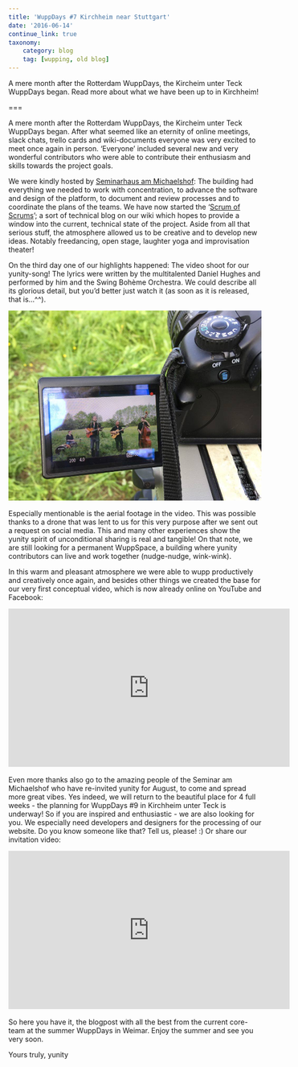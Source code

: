 ```yaml
---
title: 'WuppDays #7 Kirchheim near Stuttgart'
date: '2016-06-14'
continue_link: true
taxonomy:
    category: blog
    tag: [wupping, old blog]
---
```

    

A mere month after the Rotterdam WuppDays, the Kircheim unter Teck WuppDays began. Read more about what we have been up to in Kirchheim!

===

A mere month after the Rotterdam WuppDays, the Kircheim unter Teck WuppDays began. After what seemed like an eternity of online meetings, slack chats, trello cards and wiki-documents everyone was very excited to meet once again in person. ‘Everyone’ included several new and very wonderful contributors who were able to contribute their enthusiasm and skills towards the project goals.

We were kindly hosted by [Seminarhaus am Michaelshof](http://www.mh-zh.de/seminar/): The building had everything we needed to work with concentration, to advance the software and design of the platform, to document and review processes and to coordinate the plans of the teams. We have now started the ‘[Scrum of Scrums](https://yunity.atlassian.net/wiki/pages/viewrecentblogposts.action?key=YUN)’; a sort of technical blog on our wiki which hopes to provide a window into the current, technical state of the project. Aside from all that serious stuff, the atmosphere allowed us to be creative and to develop new ideas. Notably freedancing, open stage, laughter yoga and improvisation theater!

On the third day one of our highlights happened: The video shoot for our yunity-song! The lyrics were written by the multitalented Daniel Hughes and performed by him and the Swing Bohème Orchestra. We could describe all its glorious detail, but you’d better just watch it (as soon as it is released, that is...^^).

![](KH1yunity%20song%20video%20shoot%202.jpg)
 
Especially mentionable is the aerial footage in the video. This was possible thanks to a drone that was lent to us for this very purpose after we sent out a request on social media. This and many other experiences show the yunity spirit of unconditional sharing is real and tangible! On that note, we are still looking for a permanent WuppSpace, a building where yunity contributors can live and work together (nudge-nudge, wink-wink).

In this warm and pleasant atmosphere we were able to wupp productively and creatively once again, and besides other things we created the base for our very first conceptual video, which is now already online on YouTube and Facebook:

<iframe width="560" height="315" src="https://www.youtube-nocookie.com/embed/BPwyHEsIAMc" frameborder="0" allowfullscreen></iframe>

Even more thanks also go to the amazing people of the Seminar am Michaelshof who have re-invited yunity for August, to come and spread more great vibes. Yes indeed, we will return to the beautiful place for 4 full weeks - the planning for WuppDays #9 in Kirchheim unter Teck is underway! So if you are inspired and enthusiastic - we are also looking for you. We especially need developers and designers for the processing of our website. Do you know someone like that? Tell us, please! :) Or share our invitation video:

<iframe width="560" height="315" src="https://www.youtube-nocookie.com/embed/5vuabNsX05o" frameborder="0" allowfullscreen></iframe>

So here you have it, the blogpost with all the best from the current core-team at the summer WuppDays in Weimar. Enjoy the summer and see you very soon.

Yours truly, yunity